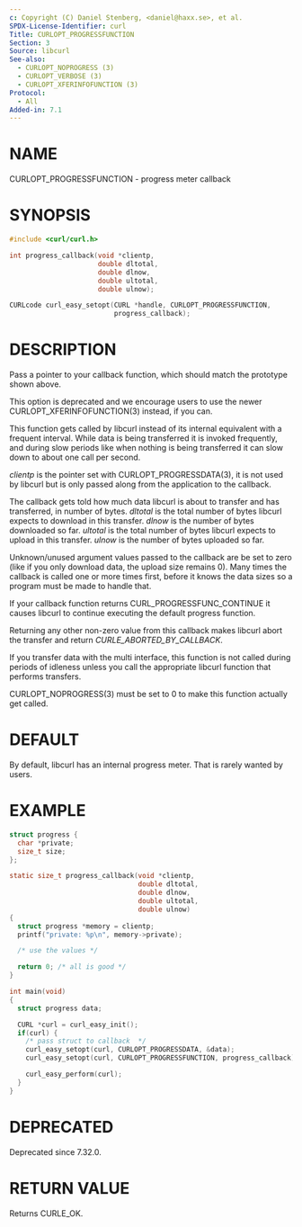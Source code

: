 ```yaml
---
c: Copyright (C) Daniel Stenberg, <daniel@haxx.se>, et al.
SPDX-License-Identifier: curl
Title: CURLOPT_PROGRESSFUNCTION
Section: 3
Source: libcurl
See-also:
  - CURLOPT_NOPROGRESS (3)
  - CURLOPT_VERBOSE (3)
  - CURLOPT_XFERINFOFUNCTION (3)
Protocol:
  - All
Added-in: 7.1
---
```


# NAME

CURLOPT_PROGRESSFUNCTION - progress meter callback

# SYNOPSIS

~~~c
#include <curl/curl.h>

int progress_callback(void *clientp,
                      double dltotal,
                      double dlnow,
                      double ultotal,
                      double ulnow);

CURLcode curl_easy_setopt(CURL *handle, CURLOPT_PROGRESSFUNCTION,
                          progress_callback);
~~~

# DESCRIPTION

Pass a pointer to your callback function, which should match the prototype
shown above.

This option is deprecated and we encourage users to use the
newer CURLOPT_XFERINFOFUNCTION(3) instead, if you can.

This function gets called by libcurl instead of its internal equivalent with a
frequent interval. While data is being transferred it is invoked frequently,
and during slow periods like when nothing is being transferred it can slow
down to about one call per second.

*clientp* is the pointer set with CURLOPT_PROGRESSDATA(3), it is not
used by libcurl but is only passed along from the application to the callback.

The callback gets told how much data libcurl is about to transfer and has
transferred, in number of bytes. *dltotal* is the total number of bytes
libcurl expects to download in this transfer. *dlnow* is the number of
bytes downloaded so far. *ultotal* is the total number of bytes libcurl
expects to upload in this transfer. *ulnow* is the number of bytes
uploaded so far.

Unknown/unused argument values passed to the callback are be set to zero (like
if you only download data, the upload size remains 0). Many times the callback
is called one or more times first, before it knows the data sizes so a program
must be made to handle that.

If your callback function returns CURL_PROGRESSFUNC_CONTINUE it causes libcurl
to continue executing the default progress function.

Returning any other non-zero value from this callback makes libcurl abort the
transfer and return *CURLE_ABORTED_BY_CALLBACK*.

If you transfer data with the multi interface, this function is not called
during periods of idleness unless you call the appropriate libcurl function
that performs transfers.

CURLOPT_NOPROGRESS(3) must be set to 0 to make this function actually
get called.

# DEFAULT

By default, libcurl has an internal progress meter. That is rarely wanted by
users.

# EXAMPLE

~~~c
struct progress {
  char *private;
  size_t size;
};

static size_t progress_callback(void *clientp,
                                double dltotal,
                                double dlnow,
                                double ultotal,
                                double ulnow)
{
  struct progress *memory = clientp;
  printf("private: %p\n", memory->private);

  /* use the values */

  return 0; /* all is good */
}

int main(void)
{
  struct progress data;

  CURL *curl = curl_easy_init();
  if(curl) {
    /* pass struct to callback  */
    curl_easy_setopt(curl, CURLOPT_PROGRESSDATA, &data);
    curl_easy_setopt(curl, CURLOPT_PROGRESSFUNCTION, progress_callback);

    curl_easy_perform(curl);
  }
}
~~~

# DEPRECATED

Deprecated since 7.32.0.

# RETURN VALUE

Returns CURLE_OK.
